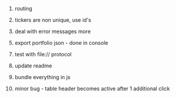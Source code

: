 1.  routing

2.  tickers are non unique, use id's

3.  deal with error messages more

5)  export portfolio json - done in console

7.  test with file:// protocol

8.  update readme

9.  bundle everything in js

10. minor bug - table header becomes active after 1 additional click
